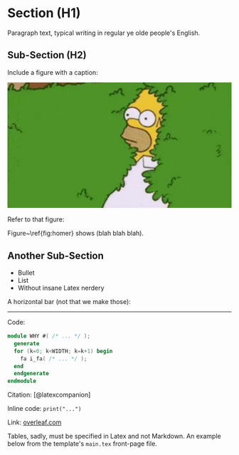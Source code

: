 
# Section (H1) 

Paragraph text, typical writing in regular ye olde people's English.

## Sub-Section (H2)

Include a figure with a caption: 

![homer](fig/homer.png "Homer's Reaction")

Refer to that figure:

Figure~\ref{fig:homer} shows (blah blah blah).  

## Another Sub-Section

* Bullet
* List
* Without insane Latex nerdery

A horizontal bar (not that we make those):  

---

Code:

```verilog
module WHY #( /* ... */ ); 
  generate
  for (k=0; k<WIDTH; k=k+1) begin
    fa i_fa( /* ... */ );
  end
  endgenerate 
endmodule
```

Citation: [@latexcompanion] 

Inline code: `print("...")`  

Link: [overleaf.com](https://www.overleaf.com)  

Tables, sadly, must be specified in Latex and not Markdown. An example below from the template's `main.tex` front-page file. 

